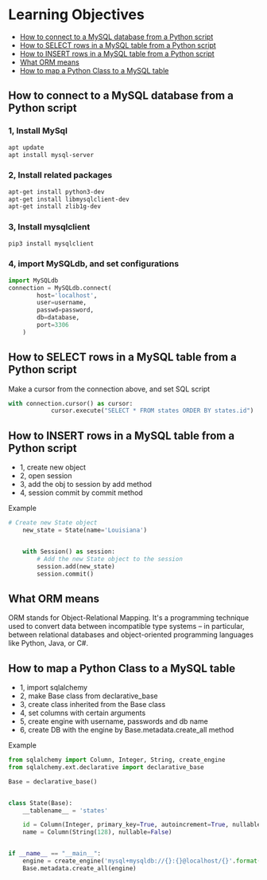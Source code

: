 # Learning Objectives

-  [How to connect to a MySQL database from a Python script](#How-to-connect-to-a-MySQL-database-from-a-Python-script)
-  [How to SELECT rows in a MySQL table from a Python script](#How-to-SELECT-rows-in-a-MySQL-table-from-a-Python-script)
-  [How to INSERT rows in a MySQL table from a Python script](#How-to-INSERT-rows-in-a-MySQL-table-from-a-Python-script)
-  [What ORM means](#What-ORM-means)
-  [How to map a Python Class to a MySQL table](#How-to-map-a-Python-Class-to-a-MySQL-table)

## How to connect to a MySQL database from a Python script
### 1, Install MySql 
```bash
apt update
apt install mysql-server
```
### 2, Install related packages
```bash
apt-get install python3-dev
apt-get install libmysqlclient-dev
apt-get install zlib1g-dev

```
### 3, Install mysqlclient

```bash
pip3 install mysqlclient
```
### 4, import MySQLdb, and set configurations

```python
import MySQLdb
connection = MySQLdb.connect(
        host='localhost',
        user=username,
        passwd=password,
        db=database,
        port=3306
    )
```
## How to SELECT rows in a MySQL table from a Python script
Make a cursor from the connection above, and set SQL script
```python
with connection.cursor() as cursor:
            cursor.execute("SELECT * FROM states ORDER BY states.id")
```
## How to INSERT rows in a MySQL table from a Python script
- 1, create new object
- 2, open session
- 3, add the obj to session by add method
- 4, session commit by commit method

Example

```python
# Create new State object
    new_state = State(name='Louisiana')


    with Session() as session:
        # Add the new State object to the session
        session.add(new_state)
        session.commit()
```

## What ORM means
ORM stands for Object-Relational Mapping. It's a programming technique used to convert data between incompatible type systems – in particular, between relational databases and object-oriented programming languages like Python, Java, or C#.
## How to map a Python Class to a MySQL table
- 1, import sqlalchemy
- 2, make Base class from declarative_base
- 3, create class inherited from the Base class
- 4, set columns with certain arguments
- 5, create engine with username, passwords and db name
- 6, create DB with the engine by Base.metadata.create_all method

Example
```python
from sqlalchemy import Column, Integer, String, create_engine
from sqlalchemy.ext.declarative import declarative_base

Base = declarative_base()


class State(Base):
    __tablename__ = 'states'

    id = Column(Integer, primary_key=True, autoincrement=True, nullable=False)
    name = Column(String(128), nullable=False)


if __name__ == "__main__":
    engine = create_engine('mysql+mysqldb://{}:{}@localhost/{}'.format(sys.argv[1], sys.argv[2], sys.argv[3]), pool_pre_ping=True)
    Base.metadata.create_all(engine)

```

